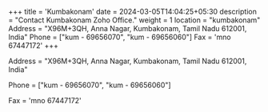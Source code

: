 +++
title = 'Kumbakonam'
date = 2024-03-05T14:04:25+05:30
description = "Contact Kumbakonam Zoho Office."
weight = 1
location = "kumbakonam"
Address = "X96M+3QH, Anna Nagar, Kumbakonam, Tamil Nadu 612001, India"
Phone = ["kum - 69656070", "kum - 69656060"]
Fax = 'mno 67447172'
+++

Address = "X96M+3QH, Anna Nagar, Kumbakonam, Tamil Nadu 612001, India"

Phone = ["kum - 69656070", "kum - 69656060"]

Fax = 'mno 67447172'